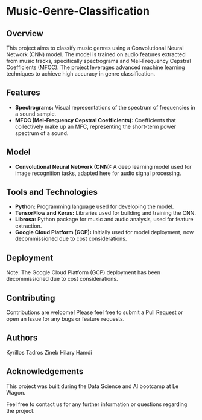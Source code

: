 
# Music-Genre-Classification

## Overview
This project aims to classify music genres using a Convolutional Neural Network (CNN) model. The model is trained on audio features extracted from music tracks, specifically spectrograms and Mel-Frequency Cepstral Coefficients (MFCC). The project leverages advanced machine learning techniques to achieve high accuracy in genre classification.

## Features
- **Spectrograms:** Visual representations of the spectrum of frequencies in a sound sample.
- **MFCC (Mel-Frequency Cepstral Coefficients):** Coefficients that collectively make up an MFC, representing the short-term power spectrum of a sound.

## Model
- **Convolutional Neural Network (CNN):** A deep learning model used for image recognition tasks, adapted here for audio signal processing.

## Tools and Technologies
- **Python:** Programming language used for developing the model.
- **TensorFlow and Keras:** Libraries used for building and training the CNN.
- **Librosa:** Python package for music and audio analysis, used for feature extraction.
- **Google Cloud Platform (GCP):** Initially used for model deployment, now decommissioned due to cost considerations.

## Deployment
Note: The Google Cloud Platform (GCP) deployment has been decommissioned due to cost considerations. 

## Contributing
Contributions are welcome! Please feel free to submit a Pull Request or open an Issue for any bugs or feature requests.

## Authors
Kyrillos Tadros
Zineb Hilary Hamdi

## Acknowledgements
This project was built during the Data Science and AI bootcamp at Le Wagon.

Feel free to contact us for any further information or questions regarding the project.

